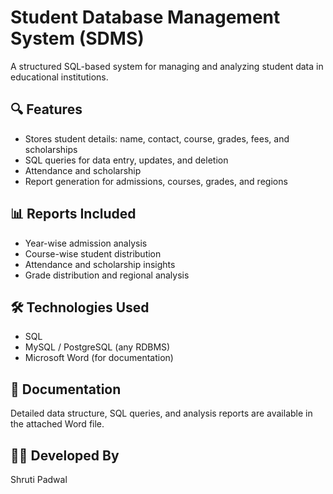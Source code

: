 # Student Database Management System (SDMS)

A structured SQL-based system for managing and analyzing student data in educational institutions.

## 🔍 Features
- Stores student details: name, contact, course, grades, fees, and scholarships
- SQL queries for data entry, updates, and deletion
- Attendance and scholarship 
- Report generation for admissions, courses, grades, and regions

## 📊 Reports Included
- Year-wise admission analysis
- Course-wise student distribution
- Attendance and scholarship insights
- Grade distribution and regional analysis

## 🛠 Technologies Used
- SQL
- MySQL / PostgreSQL (any RDBMS)
- Microsoft Word (for documentation)

## 📄 Documentation
Detailed data structure, SQL queries, and analysis reports are available in the attached Word file.

## 👩‍💻 Developed By
Shruti Padwal
